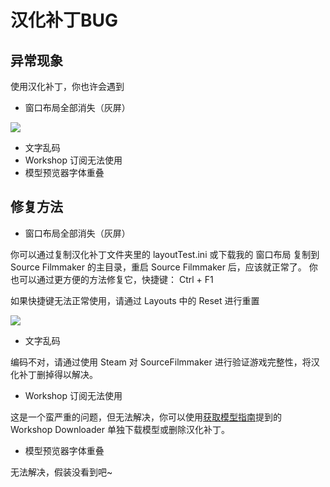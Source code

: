 # 汉化补丁BUG

## 异常现象
使用汉化补丁，你也许会遇到
- 窗口布局全部消失（灰屏）

![](https://ae01.alicdn.com/kf/HTB1zWGgT3HqK1RjSZFgq6y7JXXac.jpg)

- 文字乱码
- Workshop 订阅无法使用
- 模型预览器字体重叠

## 修复方法
- 窗口布局全部消失（灰屏）

你可以通过复制汉化补丁文件夹里的 layoutTest.ini 或下载我的 窗口布局 复制到 Source Filmmaker 的主目录，重启 Source Filmmaker 后，应该就正常了。
你也可以通过更方便的方法修复它，快捷键： Ctrl + F1 

如果快捷键无法正常使用，请通过 Layouts 中的 Reset 进行重置

![](https://pic.downk.cc/item/5fb67a5fb18d627113b63592.jpg)

- 文字乱码

编码不对，请通过使用 Steam 对 SourceFilmmaker 进行验证游戏完整性，将汉化补丁删掉得以解决。

- Workshop 订阅无法使用

这是一个蛮严重的问题，但无法解决，你可以使用[获取模型指南](/guide/sfm/getting-start/getting-model.html#第一步)提到的 Workshop Downloader 单独下载模型或删除汉化补丁。

- 模型预览器字体重叠

无法解决，假装没看到吧~